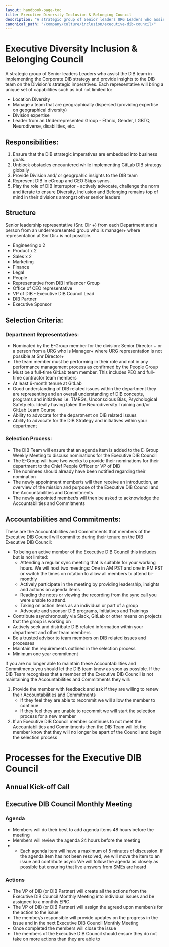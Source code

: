 ```yaml
---
layout: handbook-page-toc
title: Executive Diversity Inclusion & Belonging Council
description: "A strategic group of Senior leaders URG Leaders who assist the DIB team to implement the strategy and align the strategy to the Division's strategic imperatives"
canonical_path: "/company/culture/inclusion/executive-dib-council/"
---
```


# Executive Diversity Inclusion & Belonging Council 

A strategic group of Senior leaders Leaders who assist the DIB team in implementing the Corporate DIB strategy and provide insights to the DIB team on the Division's strategic imperatives.  Each representative will bring a unique set of capabilities such as but not limited to:  

* Location Diversity 
* Manage a team that are geographically dispersed (providing expertise on geographical diversity)
* Division expertise
* Leader from an Underrepresented Group - Ethnic, Gender, LGBTQ, Neurodiverse, disabilities, etc.

## Responsibilities: 
1. Ensure that the DIB strategic imperatives are embedded into business goals.
1. Unblock obstacles encountered while implementing GitLab DIB strategy globally
1. Provide Division and/ or geogrpahic insights to the DIB team
1. Represent DIB in eGroup and CEO Skips syncs. 
1. Play the role of DIB Interruptor - actively advocate, challenge the norm and iterate to ensure Diversity, Inclusion and Belonging remains top of mind in their divisions amongst other senior leaders 

## Structure 

Senior leadership representative (Snr. Dir +) from each Department and a person from an underrepresented group who is manager+ where representation at Snr Dir+ is not possible. 

* Engineering x 2 
* Product x 2
* Sales x 2
* Marketing 
* Finance
* Legal 
* People
* Representative from DIB Influencer Group
* Office of CEO representative
* VP of DIB - Executive DIB Council Lead 
* DIB Partner 
* Executive Sponsor 

## Selection Criteria:

### Department Representatives:
* Nominated by the E-Group member for the division: Senior Director + or a person from a URG who is Manager+ where URG representation is not possible at Snr Director+ 
* The team member must be performing in their role and not in any performance management process as confirmed by the People Group
* Must be a full-time GitLab team member. This includes PEO and full-time contractor team members
* At least 6-month tenure at GitLab
* Good understanding of DIB related issues within the department they are representing and an overall understanding of DIB concepts, programs and initiatives i.e. TMRGs, Unconscious Bias, Psychological Safety etc. Ideally having taken the Neurodiversity Training and/or GitLab Learn Course
* Ability to advocate for the department on DIB related issues
* Ability to advocate for the DIB Strategy and initiatives within your department 

### Selection Process:

* The DIB Team will ensure that an agenda item is added to the E-Group Weekly Meeting to discuss nominations for the Executive DIB Council
* The E-Group will have two weeks to provide their nominations for their department to the Chief People Officer or VP of DIB
* The nominees should already have been notified regarding their nomination 
* The newly appointment member/s will then receive an introduction, an overview of the mission and purpose of the Executive DIB Council and the Accountabilities and Commitments
* The newly appointed member/s will then be asked to acknowledge the Accountabilities and Commitments

## Accountabilities and Commitments:

These are the Accountabilities and Commitments that members of the Executive DIB Council will commit to during their tenure on the DIB Executive DIB Council: 

* To being an active member of the Executive DIB Council this includes but is not limited:
    * Attending a regular sync meeting that is suitable for your working hours. We will host two meetings: One in AM PST and one in PM PST or switch the times on rotation to allow all members to attend bi-monthly
    * Actively participate in the meeting by providing leadership, insights and actions on agenda items
    * Reading the notes or viewing the recording from the sync call you were unable to attend.
    * Taking on action items as an individual or part of a group 
    * Advocate and sponsor DIB programs, Initiatives and Trainings
* Contribute asynchronously via Slack, GitLab or other means on projects that the group is working on
* Actively seek and distribute DIB related information within your department and other team members
* Be a trusted advisor to team members on DIB related issues and processes
* Maintain the requirements outlined in the selection process 
* Minimum one year commitment

If you are no longer able to maintain these Accountabilities and Commitments you should let the DIB team know as soon as possible. If the DIB Team recognises that a member of the Executive DIB Council is not maintaining the Accountabilities and Commitments they will:

1. Provide the member with feedback and ask if they are willing to renew their Accountabilities and Commitments 
    * If they feel they are able to recommit we will allow the member to continue 
    * If they feel they are unable to recommit we will start the selection process for a new member 
2. If an Executive DIB Council member continues to not meet the Accountabilities and Commitments then the DIB Team will let the member know that they will no longer be apart of the Council and begin the selection process

# Processes for the Executive DIB Council 

## Annual Kick-off Call 

## Executive DIB Council Monthly Meeting 

### Agenda 

* Members will do their best to add agenda items 48 hours before the meeting
* Members will review the agenda 24 hours before the meeting 
* * Each agenda item will have a maximum of 5 minutes of discussion. If the agenda item has not been resolved, we will move the item to an issue and contribute async
We will follow the agenda as closely as possible but ensuring that live answers from SMEs are heard

### Actions

* The VP of DIB (or DIB Partner) will create all the actions from the Executive DIB Council Monthly Meeting into individual issues and be assigned to a monthly EPIC.
* The VP of DIB (or DIB Partner) will assign the agreed upon member/s for the action to the issue 
* The member/s responsible will provide updates on the progress in the issue and in the next Executive DIB Council Monthly Meeting 
* Once completed the members will close the issue 
* The members of the Executive DIB Council should ensure they do not take on more actions than they are able to








